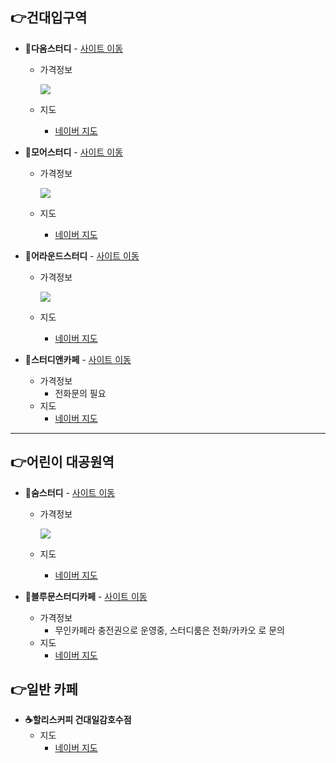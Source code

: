 
**👉건대입구역**  
-- 

- **📝다옴스터디** - [사이트 이동](http://daomstudy.com/?doc=sub_02)
  - 가격정보 
  
    ![](https://i.ibb.co/VCgvhYZ/image.png)
  - 지도
    - [네이버 지도](http://naver.me/xN9Gd3Lk) 


- **📝모어스터디** - [사이트 이동](https://morestudy.modoo.at/?link=0c182qjg)
  - 가격정보 
  
    ![](https://i.ibb.co/kBc1BJX/image.png)
  - 지도
    - [네이버 지도](http://naver.me/xY0XQkaq) 


- **📝어라운드스터디** - [사이트 이동](https://aroundstudycafejy.modoo.at/)
  - 가격정보 
  
    ![](https://i.ibb.co/Gx8KX2V/image.png)
  - 지도
    - [네이버 지도](http://naver.me/xUJUSHNE) 

- **📝스터디앤카페** - [사이트 이동](https://blog.naver.com/imustrun72)
  - 가격정보 
     - 전화문의 필요
  - 지도
    - [네이버 지도](http://naver.me/Fn6X2GlX) 

    
***
**👉어린이 대공원역**   
--

- **📝숨스터디** - [사이트 이동](https://m.place.naver.com/restaurant/1613446522/home)
  - 가격정보
    
    ![](https://i.ibb.co/G7ssPVc/image.png)
  - 지도
    - [네이버 지도](http://naver.me/5zHSJ3oe)


- **📝블루문스터디카페** - [사이트 이동](https://blog.naver.com/jazzholic1131)
  - 가격정보
    - 무인카페라 충전권으로 운영중, 스터디룸은 전화/카카오 로 문의     
  - 지도
    - [네이버 지도](http://naver.me/xUJUSuU0)

**👉일반 카페**
-- 

- **☕️할리스커피 건대일감호수점**
  - 지도 
      - [네이버 지도](http://naver.me/FdFTsip8)
